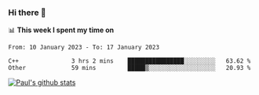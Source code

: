 ### Hi there 👋

📊 **This week I spent my time on**
<!--START_SECTION:waka-->

```text
From: 10 January 2023 - To: 17 January 2023

C++               3 hrs 2 mins    ████████████████░░░░░░░░░   63.62 %
Other             59 mins         █████▒░░░░░░░░░░░░░░░░░░░   20.93 %
```

<!--END_SECTION:waka-->


[![Paul's github stats](https://github-readme-stats.vercel.app/api?username=mickeyouyou&theme=dracula&show_icons=true)](https://github.com/anuraghazra/github-readme-stats)
